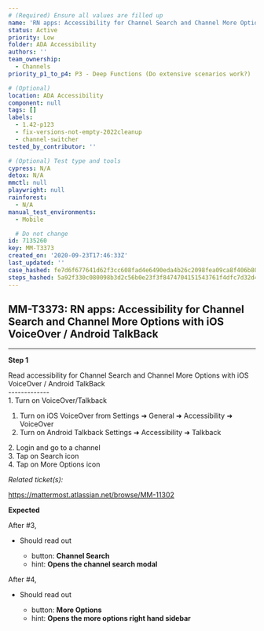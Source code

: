 ```yaml
---
# (Required) Ensure all values are filled up
name: 'RN apps: Accessibility for Channel Search and Channel More Options with iOS VoiceOver / Android TalkBack'
status: Active
priority: Low
folder: ADA Accessibility
authors: ''
team_ownership:
  - Channels
priority_p1_to_p4: P3 - Deep Functions (Do extensive scenarios work?)

# (Optional)
location: ADA Accessibility
component: null
tags: []
labels:
  - 1.42-p123
  - fix-versions-not-empty-2022cleanup
  - channel-switcher
tested_by_contributor: ''

# (Optional) Test type and tools
cypress: N/A
detox: N/A
mmctl: null
playwright: null
rainforest:
  - N/A
manual_test_environments:
  - Mobile

  # Do not change
id: 7135260
key: MM-T3373
created_on: '2020-09-23T17:46:33Z'
last_updated: ''
case_hashed: fe7d6f677641d62f3cc608fad4e6490eda4b26c2098fea09ca8f406b8020f9a8004e3c2c3ccf47543effd72e9beeee25
steps_hashed: 5a92f330c080098b3d2c56b0e23f3f8474704151543761f4dfc7d32d4d5dee6a0d0d083b67d98889ec92581bcbc5e672
---
```


<!-- (Auto-generated) Based on frontmatter's "key" and "name" -->

## MM-T3373: RN apps: Accessibility for Channel Search and Channel More Options with iOS VoiceOver / Android TalkBack

---

**Step 1**

Read accessibility for Channel Search and Channel More Options with iOS VoiceOver / Android TalkBack\
\-------------\
1\. Turn on VoiceOver/Talkback

1. Turn on iOS VoiceOver from Settings ➜ General ➜ Accessibility ➜ VoiceOver
2. Turn on Android Talkback Settings ➜ Accessibility ➜ Talkback

2\. Login and go to a channel\
3\. Tap on Search icon\
4\. Tap on More Options icon

_Related ticket(s):_

<https://mattermost.atlassian.net/browse/MM-11302>

**Expected**

After #3,

- Should read out

  - button: **Channel Search**
  - hint: **Opens the channel search modal**

After #4,

- Should read out

  - button: **More Options**
  - hint: **Opens the more options right hand sidebar**
